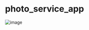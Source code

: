 # photo_service_app
![image](https://user-images.githubusercontent.com/60387855/200911031-ad124dcb-4a5e-434f-a437-0d663a686d20.png)
